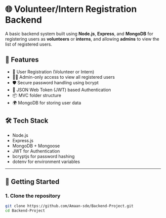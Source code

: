 # 🌐 Volunteer/Intern Registration Backend

A basic backend system built using **Node.js**, **Express**, and **MongoDB** for registering users as **volunteers** or **interns**, and allowing **admins** to view the list of registered users.

## 📌 Features

- 🔐 User Registration (Volunteer or Intern)
- 👨‍💼 Admin-only access to view all registered users
- 🛡️ Secure password handling using bcrypt
- 🧾 JSON Web Token (JWT) based Authentication
- 📦 MVC folder structure
- 🌍 MongoDB for storing user data

## 🛠️ Tech Stack

- Node.js
- Express.js
- MongoDB + Mongoose
- JWT for Authentication
- bcryptjs for password hashing
- dotenv for environment variables

---

## 🚀 Getting Started

### 1. Clone the repository

```bash
git clone https://github.com/Amaan-sde/Backend-Project.git
cd Backend-Project

